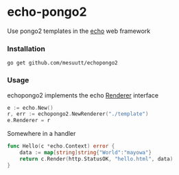 # echo-pongo2
Use pongo2 templates in the [echo](https://github.com/labstack/echo) web framework


### Installation

```
go get github.com/mesuutt/echopongo2
```


### Usage
echopongo2 implements the echo [Renderer](http://godoc.org/github.com/labstack/echo#Renderer) interface

```go
e := echo.New()
r, err := echopongo2.NewRenderer("./template")
e.Renderer = r
```

Somewhere in a handler

```go
func Hello(c *echo.Context) error {
    data := map[string]string{"World":"mayowa"}
    return c.Render(http.StatusOK, "hello.html", data)
}
```
